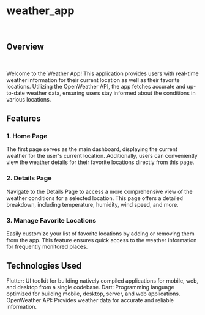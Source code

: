 # weather_app

<br>
<h2>Overview</h2>
<br>
<p>Welcome to the Weather App! This application provides users with real-time weather information for their current location as well as their favorite locations. Utilizing the OpenWeather API, the app fetches accurate and up-to-date weather data, ensuring users stay informed about the conditions in various locations.</p>

<h2>Features</h2>

<h3>1. Home Page</h3>
   The first page serves as the main dashboard, displaying the current weather for the user's current location. Additionally, users can conveniently view the weather details for their favorite locations directly from this page.

<h3>2. Details Page</h3>
   Navigate to the Details Page to access a more comprehensive view of the weather conditions for a selected location. This page offers a detailed breakdown, including temperature, humidity, wind speed, and more.

<h3>3. Manage Favorite Locations</h3>
   Easily customize your list of favorite locations by adding or removing them from the app. This feature ensures quick access to the weather information for frequently monitored places.

<h2>Technologies Used</h2>
Flutter: UI toolkit for building natively compiled applications for mobile, web, and desktop from a single codebase.
Dart: Programming language optimized for building mobile, desktop, server, and web applications.
OpenWeather API: Provides weather data for accurate and reliable information.

